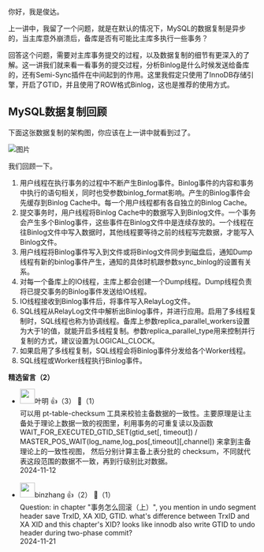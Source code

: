 你好，我是俊达。

上一讲中，我留了一个问题，就是在默认的情况下，MySQL的数据复制是异步的，当主库意外崩溃后，备库是否有可能比主库多执行一些事务？

回答这个问题，需要对主库事务提交的过程，以及数据复制的细节有更深入的了解。这一讲我们就来看一看事务的提交过程，分析Binlog是什么时候发送给备库的，还有Semi-Sync插件在中间起到的作用。这里我假定只使用了InnoDB存储引擎，开启了GTID，并且使用了ROW格式Binlog，这也是推荐的使用方式。

## MySQL数据复制回顾

下面这张数据复制的架构图，你应该在上一讲中就看到过了。

![图片](https://static001.geekbang.org/resource/image/66/6c/66909ff3d10813e114aff69913085d6c.jpg?wh=1790x812)

我们回顾一下。

1. 用户线程在执行事务的过程中不断产生Binlog事件。Binlog事件的内容和事务中执行的语句相关，同时也受参数binlog\_format影响。产生的Binlog事件会先缓存到Binlog Cache中。每一个用户线程都有各自独立的Binlog Cache。
2. 提交事务时，用户线程将Binlog Cache中的数据写入到Binlog文件。一个事务会产生多个Binlog事件，这些事件在Binlog文件中是连续存放的。一个线程在往Binlog文件中写入数据时，其他线程要等待之前的线程写完数据，才能写入Binlog文件。
3. 用户线程将Binlog事件写入到文件或将Binlog文件同步到磁盘后，通知Dump线程有新的binlog事件产生，通知的具体时机跟参数sync\_binlog的设置有关系。
4. 对每一个备库上的IO线程，主库上都会创建一个Dump线程。Dump线程负责将已提交事务的Binlog事件发送给IO线程。
5. IO线程接收到Binlog事件后，将事件写入RelayLog文件。
6. SQL线程从RelayLog文件中解析出Binlog事件，并进行应用。启用了多线程复制时，SQL线程也称为协调线程。备库上参数replica\_parallel\_workers设置为大于1的值，就能开启多线程复制。参数replica\_parallel\_type用来控制并行复制的方式，建议设置为LOGICAL\_CLOCK。
7. 如果启用了多线程复制，SQL线程会将Binlog事件分发给各个Worker线程。
8. SQL线程或Worker线程执行Binlog事件。
<div><strong>精选留言（2）</strong></div><ul>
<li><img src="https://static001.geekbang.org/account/avatar/00/15/8d/4d/992070e8.jpg" width="30px"><span>叶明</span> 👍（3） 💬（1）<div>可以用 pt-table-checksum 工具来校验主备数据的一致性。主要原理是让主备处于理论上数据一致的视图里，利用事务的可重复读以及函数 WAIT_FOR_EXECUTED_GTID_SET(gtid_set[, timeout]) &#47; MASTER_POS_WAIT(log_name,log_pos[,timeout][,channel]) 来拿到主备理论上的一致性视图，
然后分别计算主备上表分批的 checksum，不同就代表这段范围的数据不一致，再到行级别比对数据。</div>2024-11-12</li><br/><li><img src="https://thirdwx.qlogo.cn/mmopen/vi_32/Q3auHgzwzM59PTNiaDASVicbVaeWBU1WKmOgyHcqVtl85nDwAqDicib1EUKE2RRoU0x0vZctZO4kbPDUTTke8qKfAw/132" width="30px"><span>binzhang</span> 👍（2） 💬（1）<div>Question: in chapter &quot;事务怎么回滚（上）&quot;, you mention in undo segment header save TrxID, XA XID, GTID.  what&#39;s difference between TrxID and XA XID and this chapter&#39;s XID?  looks like innodb also write GTID to undo header during two-phase commit?</div>2024-11-21</li><br/>
</ul>